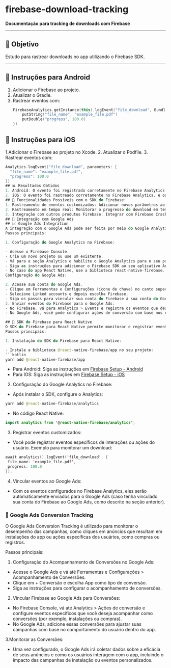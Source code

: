 # firebase-download-tracking  
**Documentação para tracking de downloads com Firebase**

---

## 📄 Objetivo
Estudo para rastrear downloads no app utilizando o Firebase SDK.

---

## 📱 Instruções para Android
1. Adicionar o Firebase ao projeto.
2. Atualizar o Gradle.
3. Rastrear eventos com:
   ```kotlin
   FirebaseAnalytics.getInstance(this).logEvent("file_download", Bundle().apply {
       putString("file_name", "example_file.pdf")
       putDouble("progress", 100.0)
   })
## 🍎 Instruções para iOS
1.Adicionar o Firebase ao projeto no Xcode.
2. Atualizar o Podfile.
3. Rastrear eventos com:
  ```kotlin 
  Analytics.logEvent("file_download", parameters: [ 
    "file_name": "example_file.pdf", 
    "progress": 100.0 
])
## 📊 Resultados Obtidos
1. Android: O evento foi registrado corretamente no Firebase Analytics e exibido nas métricas de eventos no console.
2. iOS: O evento foi rastreado corretamente no Firebase Analytics, e os dados foram enviados com sucesso para o painel de análise.
## 🔧 Funcionalidades Possíveis com o SDK do Firebase:
1. Rastreamento de eventos customizados: Adicionar novos parâmetros ao evento, como tempo de download ou tipo de arquivo.
2. Rastreamento em tempo real: Monitorar o progresso do download em tempo real e enviar atualizações incrementais ao Firebase.
3. Integração com outros produtos Firebase: Integrar com Firebase Crashlytics para capturar falhas durante o download ou com Firebase Remote Config para alterar parâmetros de tracking.
## 🔗 Integração com Google Ads
## 📈 Google Ads Integration
A integração com o Google Ads pode ser feita por meio do Google Analytics para Firebase. O Firebase é usado para rastrear eventos e ações dos usuários no aplicativo, como instalações, compras e interações. Esses eventos são enviados ao Google Ads para otimizar as campanhas e mensurar a eficácia.
Passos principais:

1. Configuração do Google Analytics no Firebase:

- Acesse o Firebase Console.
- Crie um novo projeto ou use um existente.
- Vá para a seção Analytics e habilite o Google Analytics para o seu projeto      Firebase.
- Siga as instruções para adicionar o Firebase SDK ao seu aplicativo Android ou iOS.
- No caso do app React Native, use a biblioteca react-native-firebase.
Configuração do Google Ads:

2. Acesse sua conta do Google Ads.
- Clique em Ferramentas e Configurações (ícone de chave) no canto superior direito.
- Selecione Linked accounts e depois escolha Firebase.
- Siga os passos para vincular sua conta do Firebase à sua conta do Google Ads.
3. Enviar eventos do Firebase para o Google Ads:
- No Firebase, vá para Analytics > Events e registre os eventos que deseja monitorar (como instalação do app, compras ou cliques).
- No Google Ads, você pode configurar ações de conversão com base nos eventos que você rastreou no Firebase. Quando um evento ocorre (por exemplo, uma compra), o Google Ads ajusta automaticamente suas campanhas com base nesses dados.

## 📱 SDK do Firebase para React Native
O SDK do Firebase para React Native permite monitorar e registrar eventos no seu aplicativo, como interações e compras. Esses eventos são configurados no Google Analytics e vinculados diretamente ao Google Ads para otimizar campanhas.
Passos principais:

1. Instalação do SDK do Firebase para React Native:

- Instale a biblioteca @react-native-firebase/app no seu projeto:
```kotlin 
  yarn add @react-native-firebase/app
  ```
 - Para Android:
Siga as instruções em [Firebase Setup - Android](https://firebase.google.com/docs/android/setup?hl=pt-br)
 - Para IOS:
Siga as instruções em [Firebase Setup - iOS](https://firebase.google.com/docs/ios/setup?hl=pt-br) 
2. Configuração do Google Analytics no Firebase:
  - Após instalar o SDK, configure o Analytics:
  ```kotlin
  yarn add @react-native-firebase/analytics
  ```
- No código React Native:
```kotlin 
import analytics from '@react-native-firebase/analytics';
```
3. Registrar eventos customizados:

- Você pode registrar eventos específicos de interações ou ações do usuário. Exemplo para monitorar um download:
 ```kotlin
 await analytics().logEvent('file_download', {
  file_name: 'example_file.pdf',
  progress: 100.0
});
```
4. Vincular eventos ao Google Ads:

- Com os eventos configurados no Firebase Analytics, eles serão automaticamente  enviados para o Google Ads (caso tenha vinculado sua conta do Firebase ao Google Ads, como descrito na seção anterior).

### 🎯 Google Ads Conversion Tracking
O Google Ads Conversion Tracking é utilizado para monitorar o desempenho das campanhas, como cliques em anúncios que resultam em instalações do app ou ações específicas dos usuários, como compras ou registros.

Passos principais:

1. Configuração do Acompanhamento de Conversões no Google Ads:

- Acesse o Google Ads e vá até Ferramentas e Configurações > Acompanhamento de Conversões.
- Clique em + Conversão e escolha App como tipo de conversão.
- Siga as instruções para configurar o acompanhamento de conversões.

2. Vincular Firebase ao Google Ads para Conversões:
- No Firebase Console, vá até Analytics > Ações de conversão e configure eventos específicos que você deseja acompanhar como conversões (por exemplo, instalações ou compras).
- No Google Ads, adicione essas conversões para ajustar suas campanhas com base no comportamento do usuário dentro do app.

3.Monitorar as Conversões:
- Uma vez configurado, o Google Ads irá coletar dados sobre a eficácia de seus anúncios e como os usuários interagem com o app, incluindo o impacto das campanhas de instalação ou eventos personalizados.
  

  